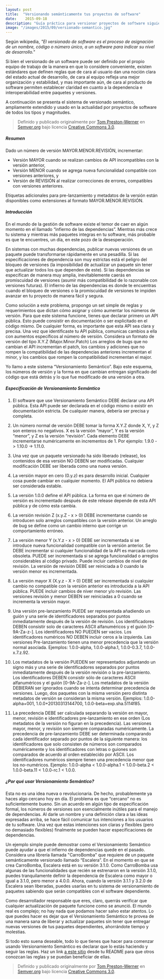 ```yaml
---
layout: post
title:  "Versionando semánticamente tus proyectos de software"
date:    2015-09-18
description: "Guía práctica para versionar proyectos de software siguiendo un estandar muy sencillo."
image: "/images/2015/09/versionado-semantico.jpg"
---
```


Según wikipedia, *"El versionado de software es el proceso de asignación de un nombre, código o número único, a un software para indicar su nivel de desarrollo."*

Si bien el versionado de un software puede ser definido por el propio equipo de trabajo de la manera en que lo considere conveniente, existen estándares que definen reglas que de cara al usuario dan una noción clara del estado actual de desarrollo, de cara al equipo refleja una mejor organización y estabilidad, y mas importante aún, de cara al producto de software permiten establecer claridad en cuanto a la dependencia e interoperabilidad entre paquetes y versiones. 

A continuación se presenta el sistema de versionado semántico, ampliamente extendido y usado en la actualidad por proyectos de software de todos los tipos y magnitudes.

> Definido y publicado originalmente por <a href="http://tom.preston-werner.com/" target="_blank">Tom Preston-Werner</a> en <a href="http://semver.org/" target="_blank">Semver.org</a> bajo licencia <a href="http://creativecommons.org/licenses/by/3.0/" target="_blank">Creative Commons 3.0</a>.

##### Resumen

Dado un número de versión MAYOR.MENOR.REVISIÓN, incrementar:

* Versión MAYOR cuando se realizan cambios de API incompatibles con la versión anterior,
* Versión MENOR cuando se agrega nueva funcionalidad compatible con versiones anteriores, y
* Versión de REVISIÓN al realizar correcciones de errores, compatibles con versiones anteriores.

Etiquetas adicionales para pre-lanzamiento y metadatos de la versión están disponibles como extensiones al formato MAYOR.MENOR.REVISIÓN.

##### Introducción
En el mundo de la gestión de software existe el temor de caer en algún momento en el llamado “infierno de las dependencias”. Mientras más crece tu sistema y mientras más paquetes integras en tu software, más probable es que te encuentres, un día, en este pozo de la desesperación.

En sistemas con muchas dependencias, publicar nuevas versiones de un paquete puede transformarse rápidamente en una pesadilla. Si las especificaciones de dependencia son muy estrictas está el peligro del bloqueo de versiones (la imposibilidad de actualizar un paquete sin tener que actualizar todos los que dependen de este). Si las dependencias se especifican de manera muy amplia, inevitablemente caerás en promiscuidad de versiones (asumir más compatibilidad de lo razonable con versiones futuras). El infierno de las dependencias es donde te encuentras cuando el bloqueo de versiones o la promiscuidad de versiones te impiden avanzar en tu proyecto de manera fácil y segura.

Como solución a este problema, propongo un set simple de reglas y requerimientos que dictan cómo asignar y cómo aumentar los números de versión. Para que este sistema funcione, tienes que declarar primero un API pública. Esto puede consistir en documentación o ser explicitado en el código mismo. De cualquier forma, es importante que esta API sea clara y precisa. Una vez que identificaste tu API pública, comunicas cambios a ella con aumentos específicos al número de versión. Considera un formato de versión del tipo X.Y.Z (Major.Minor.Patch) Los arreglos de bugs que no cambian el API incrementan el patch, los cambios y adiciones que no rompen la compatibilidad de las dependencias anteriores incrementan el minor, y los cambios que rompen la compatibilidad incrementan el major.

Yo llamo a este sistema “Versionamiento Semántico”. Bajo este esquema, los números de versión y la forma en que cambian entregan significado del código que está detrás y lo que fue modificado de una versión a otra.

##### Especificación de Versionamiento Semántico 
1. El software que use Versionamiento Semántico DEBE declarar una API pública. Esta API puede ser declarada en el código mismo o existir en documentación estricta. De cualquier manera, debería ser precisa y completa.

2. Un número normal de versión DEBE tomar la forma X.Y.Z donde X, Y, y Z son enteros no negativos. X es la versión “mayor”, Y es la versión “menor”, y Z es la versión “revisión”. Cada elemento DEBE incrementarse numéricamente en incrementos de 1. Por ejemplo: 1.9.0 -> 1.10.0 -> 1.11.0.

3. Una vez que un paquete versionado ha sido liberado (release), los contenidos de esa versión NO DEBEN ser modificadas. Cualquier modificación DEBE ser liberada como una nueva versión.

4. La versión mayor en cero (0.y.z) es para desarrollo inicial. Cualquier cosa puede cambiar en cualquier momento. El API pública no debiera ser considerada estable.

5. La versión 1.0.0 define el API pública. La forma en que el número de versión es incrementado después de este release depende de esta API pública y de cómo esta cambia.

6. La versión revisión Z (x.y.Z - x > 0) DEBE incrementarse cuando se introducen solo arreglos compatibles con la versión anterior. Un arreglo de bug se define como un cambio interno que corrige un comportamiento erróneo.

7. La versión menor Y (x.Y.z - x > 0) DEBE ser incrementada si se introduce nueva funcionalidad compatible con la versión anterior. Se DEBE incrementar si cualquier funcionalidad de la API es marcada como obsoleta. PUEDE ser incrementada si se agrega funcionalidad o arreglos considerables al código privado. Puede incluir cambios de nivel de revisión. La versión de revisión DEBE ser reiniciada a 0 cuando la versión menor es incrementada.

8. La versión mayor X (X.y.z - X > 0) DEBE ser incrementada si cualquier cambio no compatible con la versión anterior es introducida a la API pública. PUEDE incluir cambios de niver menor y/o revisión. Las versiones revisión y menor DEBEN ser reiniciadas a 0 cuando se incrementa la versión mayor.

9. Una versión pre-lanzamiento PUEDE ser representada añadiendo un guión y una serie de identificadores separados por puntos inmediatamente después de la versión de revisión. Los identificadores DEBEN consistir solo de caracteres ASCII alfanuméricos y el guión [0-9A-Za-z-]. Los identificadores NO PUEDEN ser vacios. Los identificadores numéricos NO DEBEN incluir ceros a la izquierda. Las versiones Pre-lanzamiento tienen una menor precedencia que la versión normal asociada. Ejemplos: 1.0.0-alpha, 1.0.0-alpha.1, 1.0.0-0.3.7, 1.0.0-x.7.z.92.

10. Los metadatos de la versión PUEDEN ser representados adjuntando un signo más y una serie de identificadores separados por puntos inmediatamente después de la versión revisión o la pre-lanzamiento. Los identificadores DEBEN consistir sólo de caracteres ASCII alfanuméricos y el guión [0-9A-Za-z-]. Los metadatos de la versión DEBIERAN ser ignorados cuando se intenta determinar precedencia de versiones. Luego, dos paquetes con la misma versión pero distinta metadatos de versión se consideran la misma versión. Ejemplos: 1.0.0-alpha+001, 1.0.0+20130313144700, 1.0.0-beta+exp.sha.5114f85.

11. La precedencia DEBE ser calculada separando la versión en mayor, menor, revisión e identificadores pre-lanzamiento en ese orden (Los metadatos de la versión no figuran en la precedencia). Las versiones mayor, menor, y revisión son siempre comparadas numéricamente. La precedencia de pre-lanzamiento DEBE ser determinada comparando cada identificador separado por puntos de la siguiente manera: los identificadores que solo consisten de números son comparados numéricamente y los identificadores con letras o guiones son comparados de acuerdo al orden establecido por ASCII. Los identificadores numéricos siempre tienen una precedencia menor que los no-numéricos. Ejemplo: 1.0.0-alpha < 1.0.0-alpha.1 < 1.0.0-beta.2 < 1.0.0-beta.11 < 1.0.0-rc.1 < 1.0.0.

##### ¿Por qué usar Versionamiento Semántico?

Esta no es una idea nueva o revolucionaria. De hecho, probablemente ya haces algo cercano hoy en día. El problema es que “cercano” no es suficientemente bueno. Sin un acuerdo en algún tipo de especificación formal, los números de versiones son esencialmente inútiles para el manejo de dependencias. Al darle un nombre y una definición clara a las ideas expresadas arriba, se hace fácil comunicar tus intenciones a los usuarios de tu software. Una vez que estas intenciones son claras y flexibles (pero no demasiado flexibles) finalmente se pueden hacer especificaciones de dependencias.

Un ejemplo simple puede demostrar como el Versionamiento Semántico puede ayudar a que el infierno de dependencias quede en el pasado. Considera una librería llamada "CarroBomba" que requiere de un paquete semánticamente versionado llamado “Escalera”. En el momento en que se crea CarroBomba, Escalera está en su versión 3.1.0. Como CarroBomba usa algunas de las funcionalidades que recién se estrenaron en la versión 3.1.0, puedes tranquilamente definir la dependencia de Escalera como mayor o igual a 3.1.0, pero menor a 4.0.0. Ahora, cuando la versión 3.1.1 y 3.2.0 de Escalera sean liberadas, puedes usarlas en tu sistema de versionamiento de paquetes sabiendo que serán compatibles con el software dependiente.

Como desarrollador responsable que eres, claro, querrás verificar que cualquier actualización de paquete funcione como se anunció. El mundo real es complejo; no hay nada que podamos hacer salvo estar atentos. Lo que puedes hacer es dejar que el Versionamiento Semántico te provea de una manera sana de liberar y actualizar paquetes sin tener que entregar nuevas versiones de tus paquetes dependientes, ahorrándote tiempo y molestias.

Si todo esto suena deseable, todo lo que tienes que hacer para comenzar usando Versionamiento Semántico es declarar que lo estás haciendo y seguir las reglas. Haz un link <a href="http://semver.org/" target="_blank">a este sitio</a> desde tu README para que otros conozcan las reglas y se puedan beneficiar de ellas.

> Definido y publicado originalmente por <a href="http://tom.preston-werner.com/" target="_blank">Tom Preston-Werner</a> en <a href="http://semver.org/" target="_blank">Semver.org</a> bajo licencia <a href="http://creativecommons.org/licenses/by/3.0/" target="_blank">Creative Commons 3.0</a>.